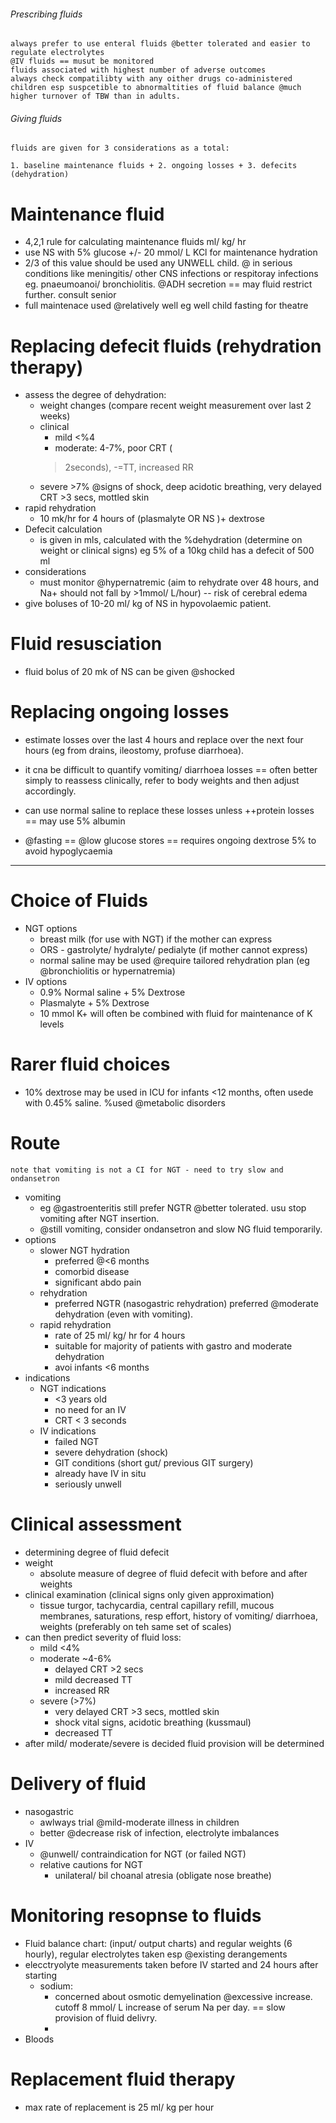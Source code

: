 ###### Prescribing fluids
    always prefer to use enteral fluids @better tolerated and easier to regulate electrolytes
    @IV fluids == musut be monitored
    fluids associated with highest number of adverse outcomes
    always check compatilibty with any oither drugs co-administered
    children esp suspcetible to abnormaltities of fluid balance @much higher turnover of TBW than in adults.


###### Giving fluids
    fluids are given for 3 considerations as a total:

    1. baseline maintenance fluids + 2. ongoing losses + 3. defecits (dehydration)

# Maintenance fluid
 - 4,2,1 rule for calculating maintenance fluids ml/ kg/ hr
 - use NS with 5% glucose +/- 20 mmol/ L KCl for maintenance hydration
 - 2/3 of this value should be used any UNWELL child. @ in serious conditions like meningitis/ other CNS infections or respitoray infections eg. pnaeumoanoi/ bronchiolitis. @ADH secretion  == may fluid restrict further. consult senior
 - full maintenace used @relatively well eg well child fasting for theatre

# Replacing defecit fluids (rehydration therapy)
- assess the degree of dehydration:
    + weight changes (compare recent weight measurement over last 2 weeks)
    + clinical
        * mild <%4
        * moderate: 4-7%, poor CRT (
        >2seconds), -=TT, increased RR
    + severe >7% @signs of shock, deep acidotic breathing, very delayed CRT >3 secs, mottled skin
- rapid rehydration
    + 10 mk/hr for 4 hours of (plasmalyte OR NS )+ dextrose
- Defecit calculation
    + is given in mls, calculated with the %dehydration (determine on weight or clinical signs) eg 5% of a 10kg child has a defecit of 500 ml
- considerations
    + must monitor @hypernatremic (aim to rehydrate over 48 hours, and Na+ should not fall by >1mmol/ L/hour) -- risk of cerebral edema
- give boluses of 10-20 ml/ kg of NS in hypovolaemic patient.

# Fluid resusciation
- fluid bolus of 20 mk of NS can be given @shocked

# Replacing ongoing losses
- estimate losses over the last 4 hours and replace over the next four hours (eg from drains, ileostomy, profuse diarrhoea). 
- it cna be difficult to quantify vomiting/ diarrhoea losses == often better simply to reassess clinically, refer to body weights and then adjust accordingly.
- can use normal saline to replace these losses unless ++protein losses == may use 5% albumin

- @fasting == @low glucose stores == requires ongoing dextrose 5% to avoid hypoglycaemia

----------------------------------------------------

# Choice of Fluids
- NGT options
    + breast milk (for use with NGT) if the mother can express
    + ORS - gastrolyte/ hydralyte/ pedialyte (if mother cannot express)
    + normal saline may be used @require tailored rehydration plan (eg @bronchiolitis or hypernatremia)
- IV options
    + 0.9% Normal saline + 5% Dextrose
    + Plasmalyte + 5% Dextrose
    + 10 mmol K+ will often be combined with fluid for maintenance of K levels

# Rarer fluid choices
- 10% dextrose may be used in ICU for infants <12 months, often usede with 0.45% saline. %used @metabolic disorders



# Route
    note that vomiting is not a CI for NGT - need to try slow and ondansetron
- vomiting
    + eg @gastroenteritis still prefer NGTR @better tolerated. usu stop vomiting after NGT insertion. 
    + @still vomiting, consider ondansetron and slow NG fluid temporarily.
- options
    + slower NGT hydration
        * preferred @<6 months
        * comorbid disease
        * significant abdo pain
    + rehydration
        * preferred NGTR (nasogastric rehydration) preferred @moderate dehydration (even with vomiting). 
    + rapid rehydration
        * rate of 25 ml/ kg/ hr for 4 hours
        * suitable for majority of patients with gastro and moderate dehydration
        * avoi infants <6 months
- indications
    + NGT indications
        * <3 years old
        * no need for an IV
        * CRT < 3 seconds
    + IV indications    
        * failed NGT
        * severe dehydration (shock)
        * GIT conditions (short gut/ previous GIT surgery)
        * already have IV in situ
        * seriously unwell


# Clinical assessment
- determining degree of fluid defecit
- weight
    + absolute measure of degree of fluid defecit with before and after weights
- clinical examination (clinical signs only given approximation)
    + tissue turgor, tachycardia, central capillary refill, mucous membranes, saturations, resp effort, history of vomiting/ diarrhoea, weights (preferably on teh same set of scales)
- can then predict severity of fluid loss:
    + mild <4%
    + moderate ~4-6%
        * delayed CRT >2 secs
        * mild decreased TT
        * increased RR
    + severe (>7%)
        * very delayed CRT >3 secs, mottled skin
        * shock vital signs, acidotic breathing (kussmaul)
        * decreased TT
- after mild/ moderate/severe is decided fluid provision will be determined

# Delivery of fluid
- nasogastric
    + awlways trial @mild-moderate illness in children 
    + better @decrease risk of infection, electrolyte imbalances
- IV
    + @unwell/ contraindication for NGT (or failed NGT)
    + relative cautions for NGT
        * unilateral/ bil choanal atresia (obligate nose breathe)





# Monitoring resopnse to fluids
- Fluid balance chart: (input/ output charts) and regular weights (6 hourly), regular electrolytes taken esp @existing derangements
- elecctryolyte measurements taken before IV started and 24 hours after starting
    + sodium:   
        * concerned about osmotic demyelination @excessive increase. cutoff 8 mmol/ L increase of serum Na per day. == slow provision of fluid delivry.
        * 
- Bloods

# Replacement fluid therapy
- max rate of replacement is 25 ml/ kg per hour


